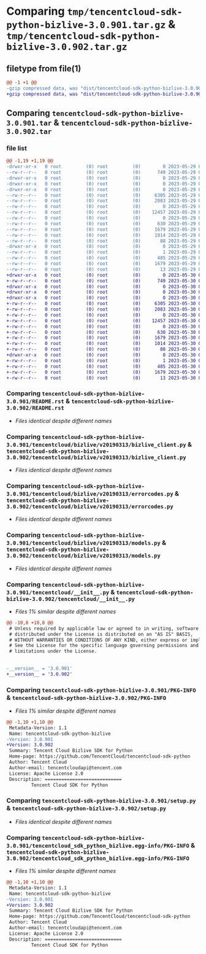 # Comparing `tmp/tencentcloud-sdk-python-bizlive-3.0.901.tar.gz` & `tmp/tencentcloud-sdk-python-bizlive-3.0.902.tar.gz`

## filetype from file(1)

```diff
@@ -1 +1 @@
-gzip compressed data, was "dist/tencentcloud-sdk-python-bizlive-3.0.901.tar", last modified: Mon May 29 02:19:43 2023, max compression
+gzip compressed data, was "dist/tencentcloud-sdk-python-bizlive-3.0.902.tar", last modified: Tue May 30 00:15:56 2023, max compression
```

## Comparing `tencentcloud-sdk-python-bizlive-3.0.901.tar` & `tencentcloud-sdk-python-bizlive-3.0.902.tar`

### file list

```diff
@@ -1,19 +1,19 @@
-drwxr-xr-x   0 root         (0) root         (0)        0 2023-05-29 02:19:42.000000 tencentcloud-sdk-python-bizlive-3.0.901/
--rw-r--r--   0 root         (0) root         (0)      749 2023-05-29 02:19:41.000000 tencentcloud-sdk-python-bizlive-3.0.901/README.rst
-drwxr-xr-x   0 root         (0) root         (0)        0 2023-05-29 02:19:42.000000 tencentcloud-sdk-python-bizlive-3.0.901/tencentcloud/
-drwxr-xr-x   0 root         (0) root         (0)        0 2023-05-29 02:19:42.000000 tencentcloud-sdk-python-bizlive-3.0.901/tencentcloud/bizlive/
-drwxr-xr-x   0 root         (0) root         (0)        0 2023-05-29 02:19:42.000000 tencentcloud-sdk-python-bizlive-3.0.901/tencentcloud/bizlive/v20190313/
--rw-r--r--   0 root         (0) root         (0)     6305 2023-05-29 02:19:41.000000 tencentcloud-sdk-python-bizlive-3.0.901/tencentcloud/bizlive/v20190313/bizlive_client.py
--rw-r--r--   0 root         (0) root         (0)     2083 2023-05-29 02:19:41.000000 tencentcloud-sdk-python-bizlive-3.0.901/tencentcloud/bizlive/v20190313/errorcodes.py
--rw-r--r--   0 root         (0) root         (0)        0 2023-05-29 02:19:41.000000 tencentcloud-sdk-python-bizlive-3.0.901/tencentcloud/bizlive/v20190313/__init__.py
--rw-r--r--   0 root         (0) root         (0)    12457 2023-05-29 02:19:41.000000 tencentcloud-sdk-python-bizlive-3.0.901/tencentcloud/bizlive/v20190313/models.py
--rw-r--r--   0 root         (0) root         (0)        0 2023-05-29 02:19:41.000000 tencentcloud-sdk-python-bizlive-3.0.901/tencentcloud/bizlive/__init__.py
--rw-r--r--   0 root         (0) root         (0)      630 2023-05-29 02:19:41.000000 tencentcloud-sdk-python-bizlive-3.0.901/tencentcloud/__init__.py
--rw-r--r--   0 root         (0) root         (0)     1679 2023-05-29 02:19:42.000000 tencentcloud-sdk-python-bizlive-3.0.901/PKG-INFO
--rw-r--r--   0 root         (0) root         (0)     1014 2023-05-29 02:19:41.000000 tencentcloud-sdk-python-bizlive-3.0.901/setup.py
--rw-r--r--   0 root         (0) root         (0)       88 2023-05-29 02:19:42.000000 tencentcloud-sdk-python-bizlive-3.0.901/setup.cfg
-drwxr-xr-x   0 root         (0) root         (0)        0 2023-05-29 02:19:42.000000 tencentcloud-sdk-python-bizlive-3.0.901/tencentcloud_sdk_python_bizlive.egg-info/
--rw-r--r--   0 root         (0) root         (0)        1 2023-05-29 02:19:41.000000 tencentcloud-sdk-python-bizlive-3.0.901/tencentcloud_sdk_python_bizlive.egg-info/dependency_links.txt
--rw-r--r--   0 root         (0) root         (0)      485 2023-05-29 02:19:41.000000 tencentcloud-sdk-python-bizlive-3.0.901/tencentcloud_sdk_python_bizlive.egg-info/SOURCES.txt
--rw-r--r--   0 root         (0) root         (0)     1679 2023-05-29 02:19:41.000000 tencentcloud-sdk-python-bizlive-3.0.901/tencentcloud_sdk_python_bizlive.egg-info/PKG-INFO
--rw-r--r--   0 root         (0) root         (0)       13 2023-05-29 02:19:41.000000 tencentcloud-sdk-python-bizlive-3.0.901/tencentcloud_sdk_python_bizlive.egg-info/top_level.txt
+drwxr-xr-x   0 root         (0) root         (0)        0 2023-05-30 00:15:56.000000 tencentcloud-sdk-python-bizlive-3.0.902/
+-rw-r--r--   0 root         (0) root         (0)      749 2023-05-30 00:15:56.000000 tencentcloud-sdk-python-bizlive-3.0.902/README.rst
+drwxr-xr-x   0 root         (0) root         (0)        0 2023-05-30 00:15:56.000000 tencentcloud-sdk-python-bizlive-3.0.902/tencentcloud/
+drwxr-xr-x   0 root         (0) root         (0)        0 2023-05-30 00:15:56.000000 tencentcloud-sdk-python-bizlive-3.0.902/tencentcloud/bizlive/
+drwxr-xr-x   0 root         (0) root         (0)        0 2023-05-30 00:15:56.000000 tencentcloud-sdk-python-bizlive-3.0.902/tencentcloud/bizlive/v20190313/
+-rw-r--r--   0 root         (0) root         (0)     6305 2023-05-30 00:15:56.000000 tencentcloud-sdk-python-bizlive-3.0.902/tencentcloud/bizlive/v20190313/bizlive_client.py
+-rw-r--r--   0 root         (0) root         (0)     2083 2023-05-30 00:15:56.000000 tencentcloud-sdk-python-bizlive-3.0.902/tencentcloud/bizlive/v20190313/errorcodes.py
+-rw-r--r--   0 root         (0) root         (0)        0 2023-05-30 00:15:56.000000 tencentcloud-sdk-python-bizlive-3.0.902/tencentcloud/bizlive/v20190313/__init__.py
+-rw-r--r--   0 root         (0) root         (0)    12457 2023-05-30 00:15:56.000000 tencentcloud-sdk-python-bizlive-3.0.902/tencentcloud/bizlive/v20190313/models.py
+-rw-r--r--   0 root         (0) root         (0)        0 2023-05-30 00:15:56.000000 tencentcloud-sdk-python-bizlive-3.0.902/tencentcloud/bizlive/__init__.py
+-rw-r--r--   0 root         (0) root         (0)      630 2023-05-30 00:15:56.000000 tencentcloud-sdk-python-bizlive-3.0.902/tencentcloud/__init__.py
+-rw-r--r--   0 root         (0) root         (0)     1679 2023-05-30 00:15:56.000000 tencentcloud-sdk-python-bizlive-3.0.902/PKG-INFO
+-rw-r--r--   0 root         (0) root         (0)     1014 2023-05-30 00:15:56.000000 tencentcloud-sdk-python-bizlive-3.0.902/setup.py
+-rw-r--r--   0 root         (0) root         (0)       88 2023-05-30 00:15:56.000000 tencentcloud-sdk-python-bizlive-3.0.902/setup.cfg
+drwxr-xr-x   0 root         (0) root         (0)        0 2023-05-30 00:15:56.000000 tencentcloud-sdk-python-bizlive-3.0.902/tencentcloud_sdk_python_bizlive.egg-info/
+-rw-r--r--   0 root         (0) root         (0)        1 2023-05-30 00:15:56.000000 tencentcloud-sdk-python-bizlive-3.0.902/tencentcloud_sdk_python_bizlive.egg-info/dependency_links.txt
+-rw-r--r--   0 root         (0) root         (0)      485 2023-05-30 00:15:56.000000 tencentcloud-sdk-python-bizlive-3.0.902/tencentcloud_sdk_python_bizlive.egg-info/SOURCES.txt
+-rw-r--r--   0 root         (0) root         (0)     1679 2023-05-30 00:15:56.000000 tencentcloud-sdk-python-bizlive-3.0.902/tencentcloud_sdk_python_bizlive.egg-info/PKG-INFO
+-rw-r--r--   0 root         (0) root         (0)       13 2023-05-30 00:15:56.000000 tencentcloud-sdk-python-bizlive-3.0.902/tencentcloud_sdk_python_bizlive.egg-info/top_level.txt
```

### Comparing `tencentcloud-sdk-python-bizlive-3.0.901/README.rst` & `tencentcloud-sdk-python-bizlive-3.0.902/README.rst`

 * *Files identical despite different names*

### Comparing `tencentcloud-sdk-python-bizlive-3.0.901/tencentcloud/bizlive/v20190313/bizlive_client.py` & `tencentcloud-sdk-python-bizlive-3.0.902/tencentcloud/bizlive/v20190313/bizlive_client.py`

 * *Files identical despite different names*

### Comparing `tencentcloud-sdk-python-bizlive-3.0.901/tencentcloud/bizlive/v20190313/errorcodes.py` & `tencentcloud-sdk-python-bizlive-3.0.902/tencentcloud/bizlive/v20190313/errorcodes.py`

 * *Files identical despite different names*

### Comparing `tencentcloud-sdk-python-bizlive-3.0.901/tencentcloud/bizlive/v20190313/models.py` & `tencentcloud-sdk-python-bizlive-3.0.902/tencentcloud/bizlive/v20190313/models.py`

 * *Files identical despite different names*

### Comparing `tencentcloud-sdk-python-bizlive-3.0.901/tencentcloud/__init__.py` & `tencentcloud-sdk-python-bizlive-3.0.902/tencentcloud/__init__.py`

 * *Files 1% similar despite different names*

```diff
@@ -10,8 +10,8 @@
 # Unless required by applicable law or agreed to in writing, software
 # distributed under the License is distributed on an "AS IS" BASIS,
 # WITHOUT WARRANTIES OR CONDITIONS OF ANY KIND, either express or implied.
 # See the License for the specific language governing permissions and
 # limitations under the License.
 
 
-__version__ = '3.0.901'
+__version__ = '3.0.902'
```

### Comparing `tencentcloud-sdk-python-bizlive-3.0.901/PKG-INFO` & `tencentcloud-sdk-python-bizlive-3.0.902/PKG-INFO`

 * *Files 1% similar despite different names*

```diff
@@ -1,10 +1,10 @@
 Metadata-Version: 1.1
 Name: tencentcloud-sdk-python-bizlive
-Version: 3.0.901
+Version: 3.0.902
 Summary: Tencent Cloud Bizlive SDK for Python
 Home-page: https://github.com/TencentCloud/tencentcloud-sdk-python
 Author: Tencent Cloud
 Author-email: tencentcloudapi@tencent.com
 License: Apache License 2.0
 Description: ============================
         Tencent Cloud SDK for Python
```

### Comparing `tencentcloud-sdk-python-bizlive-3.0.901/setup.py` & `tencentcloud-sdk-python-bizlive-3.0.902/setup.py`

 * *Files identical despite different names*

### Comparing `tencentcloud-sdk-python-bizlive-3.0.901/tencentcloud_sdk_python_bizlive.egg-info/PKG-INFO` & `tencentcloud-sdk-python-bizlive-3.0.902/tencentcloud_sdk_python_bizlive.egg-info/PKG-INFO`

 * *Files 1% similar despite different names*

```diff
@@ -1,10 +1,10 @@
 Metadata-Version: 1.1
 Name: tencentcloud-sdk-python-bizlive
-Version: 3.0.901
+Version: 3.0.902
 Summary: Tencent Cloud Bizlive SDK for Python
 Home-page: https://github.com/TencentCloud/tencentcloud-sdk-python
 Author: Tencent Cloud
 Author-email: tencentcloudapi@tencent.com
 License: Apache License 2.0
 Description: ============================
         Tencent Cloud SDK for Python
```

